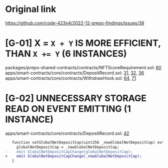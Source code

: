 # Original link
https://github.com/code-423n4/2022-12-prepo-findings/issues/38
# [G-01] X = ```X + Y``` IS MORE EFFICIENT, THAN ```X += Y``` (6 INSTANCES)

packages/prepo-shared-contracts/contracts/NFTScoreRequirement.sol: [60](https://github.com/prepo-io/prepo-monorepo/blob/feat/2022-12-prepo/packages/prepo-shared-contracts/contracts/NFTScoreRequirement.sol#L60)
apps/smart-contracts/core/contracts/DepositRecord.sol: [31](https://github.com/prepo-io/prepo-monorepo/blob/feat/2022-12-prepo/apps/smart-contracts/core/contracts/DepositRecord.sol#L31), [32](https://github.com/prepo-io/prepo-monorepo/blob/feat/2022-12-prepo/apps/smart-contracts/core/contracts/DepositRecord.sol#L32), [36](https://github.com/prepo-io/prepo-monorepo/blob/feat/2022-12-prepo/apps/smart-contracts/core/contracts/DepositRecord.sol#L36)
apps/smart-contracts/core/contracts/WithdrawHook.sol: [64](https://github.com/prepo-io/prepo-monorepo/blob/feat/2022-12-prepo/apps/smart-contracts/core/contracts/WithdrawHook.sol#L64), [71](https://github.com/prepo-io/prepo-monorepo/blob/feat/2022-12-prepo/apps/smart-contracts/core/contracts/WithdrawHook.sol#L71)

# [G-02] UNNECESSARY STORAGE READ ON EVENT EMITTING (1 INSTANCE)

apps/smart-contracts/core/contracts/DepositRecord.sol: [42](https://github.com/prepo-io/prepo-monorepo/blob/feat/2022-12-prepo/apps/smart-contracts/core/contracts/DepositRecord.sol#L42)

```diff
   function setGlobalNetDepositCap(uint256 _newGlobalNetDepositCap) external override onlyRole(SET_GLOBAL_NET_DEPOSIT_CAP_ROLE) {
     globalNetDepositCap = _newGlobalNetDepositCap;
-    emit GlobalNetDepositCapChange(globalNetDepositCap);
+    emit GlobalNetDepositCapChange(_newGlobalNetDepositCap);
   }
```
